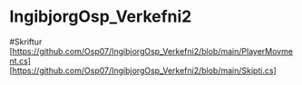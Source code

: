 # IngibjorgOsp_Verkefni2
#Skriftur
[https://github.com/Osp07/IngibjorgOsp_Verkefni2/blob/main/PlayerMovment.cs]
[https://github.com/Osp07/IngibjorgOsp_Verkefni2/blob/main/Skipti.cs]
